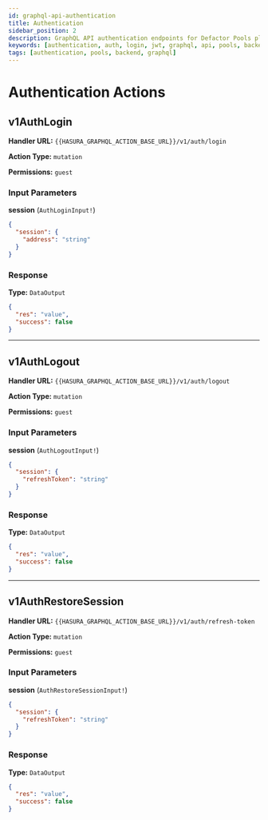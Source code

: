 ```yaml
---
id: graphql-api-authentication
title: Authentication
sidebar_position: 2
description: GraphQL API authentication endpoints for Defactor Pools platform including login and user management
keywords: [authentication, auth, login, jwt, graphql, api, pools, backend, security]
tags: [authentication, pools, backend, graphql]
---
```


# Authentication Actions

## v1AuthLogin

**Handler URL:** `{{HASURA_GRAPHQL_ACTION_BASE_URL}}/v1/auth/login`

**Action Type:** `mutation`

**Permissions:** `guest`

### Input Parameters

**session** (`AuthLoginInput!`)

```json
{
  "session": {
    "address": "string"
  }
}
```

### Response

**Type:** `DataOutput`

```json
{
  "res": "value",
  "success": false
}
```

---

## v1AuthLogout

**Handler URL:** `{{HASURA_GRAPHQL_ACTION_BASE_URL}}/v1/auth/logout`

**Action Type:** `mutation`

**Permissions:** `guest`

### Input Parameters

**session** (`AuthLogoutInput!`)

```json
{
  "session": {
    "refreshToken": "string"
  }
}
```

### Response

**Type:** `DataOutput`

```json
{
  "res": "value",
  "success": false
}
```

---

## v1AuthRestoreSession

**Handler URL:** `{{HASURA_GRAPHQL_ACTION_BASE_URL}}/v1/auth/refresh-token`

**Action Type:** `mutation`

**Permissions:** `guest`

### Input Parameters

**session** (`AuthRestoreSessionInput!`)

```json
{
  "session": {
    "refreshToken": "string"
  }
}
```

### Response

**Type:** `DataOutput`

```json
{
  "res": "value",
  "success": false
}
```
